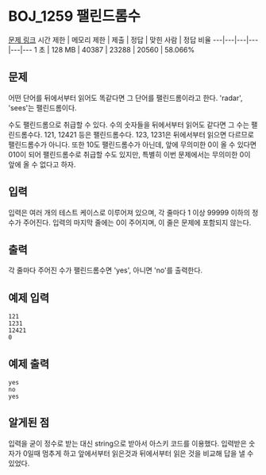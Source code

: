 # BOJ_1259 팰린드롬수
[문제 링크](https://www.acmicpc.net/problem/1259)
시간 제한 |	메모리 제한 |	제출 |	정답 |	맞힌 사람 |	정답 비율
---|---|---|---|---|---
1 초 |	128 MB	| 40387 |	23288 |	20560 |	58.066%

## 문제
어떤 단어를 뒤에서부터 읽어도 똑같다면 그 단어를 팰린드롬이라고 한다. 'radar', 'sees'는 팰린드롬이다.

수도 팰린드롬으로 취급할 수 있다. 수의 숫자들을 뒤에서부터 읽어도 같다면 그 수는 팰린드롬수다. 121, 12421 등은 팰린드롬수다. 123, 1231은 뒤에서부터 읽으면 다르므로 팰린드롬수가 아니다. 또한 10도 팰린드롬수가 아닌데, 앞에 무의미한 0이 올 수 있다면 010이 되어 팰린드롬수로 취급할 수도 있지만, 특별히 이번 문제에서는 무의미한 0이 앞에 올 수 없다고 하자.

## 입력
입력은 여러 개의 테스트 케이스로 이루어져 있으며, 각 줄마다 1 이상 99999 이하의 정수가 주어진다. 입력의 마지막 줄에는 0이 주어지며, 이 줄은 문제에 포함되지 않는다.

## 출력
각 줄마다 주어진 수가 팰린드롬수면 'yes', 아니면 'no'를 출력한다.

## 예제 입력
```
121
1231
12421
0
```

## 예제 출력
```
yes
no
yes
```

## 알게된 점
입력을 굳이 정수로 받는 대신 string으로 받아서 아스키 코드를 이용했다. 입력받은 숫자가 0일때 멈추게 하고 앞에서부터 읽은것과 뒤에서부터 읽은 것을 비교해 답을 낼 수 있었다.
